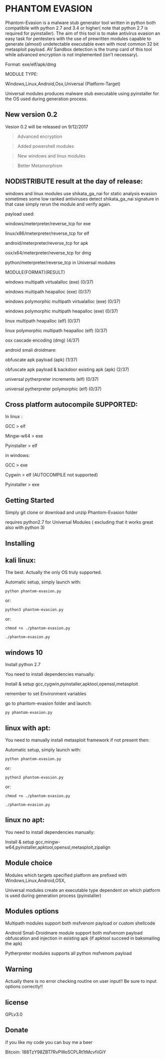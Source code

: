 # PHANTOM EVASION

Phantom-Evasion is a malware stub generator tool written in python 
both compatibile with python 2.7 and 3.4 or higher( note that python 2.7 is required for pyinstaller).
The aim of this tool is to make antivirus evasion an easy task for pentesters 
with the use of prewritten modules capable to 
generate  (almost) undetectable executable even with most common 32 bit metasploit payload.
AV Sandbox detection is the trump card of this tool while advanced encryption is not implemented (isn't necessary). 

Format: exe/elf/apk/dmg

MODULE TYPE:
 
Windows,Linux,Android,Osx,Universal   (Platform-Target)

Universal modules produces malware stub executable using pyinstaller for the  OS used during generation process.

## New version 0.2 

Vesion 0.2 will be released on 9/12/2017

> Advanced encryption

> Added powershell modules

> New windows and linux modules 

> Better Metamorphism



## NODISTRIBUTE result at the day of release:

windows and linux modules use shikata_ga_nai for static analysis evasion
sometimes some low ranked antiviruses detect shikata_ga_nai signature in that case simply rerun the module
and verify again.

payload used: 

windows/meterpreter/reverse_tcp for exe

linux/x86/meterpreter/reverse_tcp for elf 

android/meterpreter/reverse_tcp for apk

osx/x64/meterpreter/reverse_tcp for dmg

python/meterpreter/reverse_tcp in Universal modules


MODULE(FORMAT)(RESULT) 

windows multipath virtualalloc                  (exe)    (0/37)

windows multipath heapalloc                     (exe)    (0/37)

windows polymorphic multipath virtualalloc      (exe)    (0/37)

windows polymorphic multipath heapalloc         (exe)    (0/37)

linux multipath heapalloc                       (elf)    (0/37)

linux polymorphic multipath heapalloc           (elf)    (0/37)

osx cascade encoding                            (dmg)    (4/37)

android smali droidmare:

obfuscate apk payload                           (apk)    (1/37)

obfuscate apk payload & backdoor existing apk   (apk)    (2/37)

universal pytherpreter increments               (elf)    (0/37)

universal pytherpreter polymorphic              (elf)    (0/37)

## Cross platform autocompile SUPPORTED:

In linux :

GCC > elf 

Mingw-w64 > exe

Pyinstaller > elf

in windows:

GCC > exe

Cygwin > elf (AUTOCOMPILE not supported)

Pyinstaller > exe

## Getting Started

Simply git clone or download and unzip Phantom-Evasion folder

requires python2.7 for Universal Modules ( excluding that it works great also with python 3)


## Installing


## kali linux:

The best.
Actually the only OS truly supported.

Automatic setup, simply launch with:
```
python phantom-evasion.py 
```
or:

```
python3 phantom-evasion.py
```
or:
```
chmod +x ./phantom-evasion.py

./phantom-evasion.py
```

## windows 10

Install python 2.7

You need to install dependencies manually:

Install & setup gcc,cygwin,pyinstaller,apktool,openssl,metasploit

remember to set Environment variables 

go to phantom-evasion folder and launch:

```
py phantom-evasion.py 
```

## linux with apt:



You need to manually install metasploit framework if not present then:

Automatic setup, simply launch with:
```
python phantom-evasion.py 
```
or:

```
python3 phantom-evasion.py
```
or:
```
chmod +x ./phantom-evasion.py

./phantom-evasion.py

```

## linux no apt:

You need to install dependencies manually:

Install & setup gcc,mingw-w64,pyinstaller,apktool,openssl,metasploit,zipalign



## Module choice 

Modules which targets specified platform are prefixed with Windows,Linux,Android,OSX,

Universal modules create an executable type dependent on which platform is used during generation process (pyinstaller)


## Modules options

Multipath modules support both msfvenom payload or custom shellcode 

Android Smali-Droidmare module support both msfvenom payload obfuscation and injection in existing apk (if apktool succeed in baksmailing the apk)

Pytherpreter modules supports all python msfvenom payload


## Warning

Actually there is no error checking routine on user input!!
Be sure to input options correctly!!

## license

GPLv3.0

## Donate

if you like my code you can buy me a beer

Bitcoin: 188TzY98ZBT7RvPWo5CPLRt1tMcvfiiGiY




